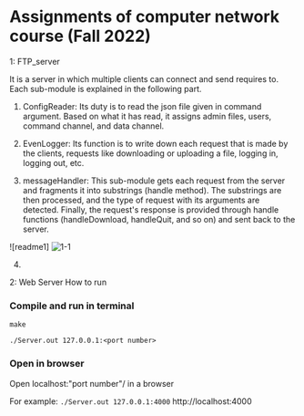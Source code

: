 # Assignments of computer network course (Fall 2022)

1: FTP_server

It is a server in which multiple clients can connect and send requires to. Each sub-module is explained in the following part.

1) ConfigReader: Its duty is to read the json file given in command argument. Based on what it has read, it assigns admin files, users, command channel, and data channel. 

2) EvenLogger: Its function is to write down each request that is made by the clients, requests like downloading or uploading a file, logging in, logging out, etc.

3) messageHandler: This sub-module gets each request from the server and fragments it into substrings (handle method). The substrings are then processed, and the type of request with its arguments are detected. Finally, the request's response is provided through handle functions (handleDownload, handleQuit, and so on) and sent back to the server.

![readme1] ![1-1](https://user-images.githubusercontent.com/92050925/212424480-6e0cd689-182c-45a4-acc9-0e42e3033899.png)

4) 


2: Web Server
How to run
### Compile and run in terminal
```make```

```./Server.out 127.0.0.1:<port number>```

### Open in browser
Open localhost:"port number"/ in a browser

For example:
  ```./Server.out 127.0.0.1:4000```
   http://localhost:4000
